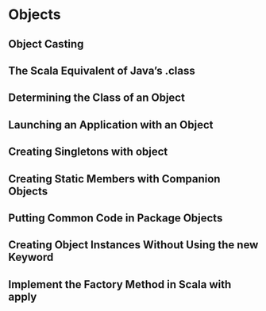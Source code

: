 # Objects

## Object Casting

## The Scala Equivalent of Java’s .class

## Determining the Class of an Object

## Launching an Application with an Object

## Creating Singletons with object

## Creating Static Members with Companion Objects

## Putting Common Code in Package Objects

## Creating Object Instances Without Using the new Keyword

## Implement the Factory Method in Scala with apply

